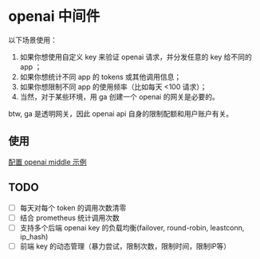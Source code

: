 # openai 中间件

以下场景使用：

1. 如果你想使用自定义 key 来验证 openai 请求，并分发任意的 key 给不同的 app ；
2. 如果你想统计不同 app 的 tokens 或其他调用信息；
3. 如果你想限制不同 app 的使用频率（比如每天 <100 请求）；
4. 当然，对于某些环境，用 ga 创建一个 openai 的网关是必要的。

btw, ga 是透明网关，因此 openai api 自身的限制配额和用户账户有关。

## 使用

[配置 openai middle 示例](../../deploy/openai/README.md)

## TODO

- [ ] 每天对每个 token 的调用次数清零
- [ ] 结合 prometheus 统计调用次数
- [ ] 支持多个后端 openai key 的负载均衡(failover, round-robin, leastconn, ip_hash)
- [ ] 前端 key 的动态管理（暴力尝试，限制次数，限制时间，限制IP等）
